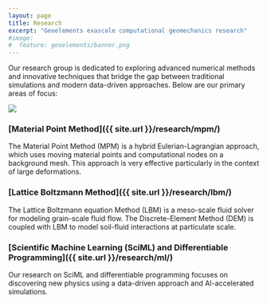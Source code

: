 ```yaml
---
layout: page
title: Research
excerpt: "Geoelements exascale computational geomechanics research"
#image:
#  feature: geoelements/banner.png
---
```


Our research group is dedicated to exploring advanced numerical methods and innovative techniques that bridge the gap between traditional simulations and modern data-driven approaches. Below are our primary areas of focus:

![](/images/geoelements/geoelements.svg)

### [Material Point Method]({{ site.url }}/research/mpm/)

The Material Point Method (MPM) is a hybrid Eulerian-Lagrangian approach, which uses moving material points and computational nodes on a background mesh. This approach is very effective particularly in the context of large deformations.

### [Lattice Boltzmann Method]({{ site.url }}/research/lbm/)

The Lattice Boltzmann equation Method (LBM) is a meso-scale fluid solver for modeling grain-scale fluid flow. The Discrete-Element Method (DEM) is coupled with LBM to model soil-fluid interactions at particulate scale.

### [Scientific Machine Learning (SciML) and Differentiable Programming]({{ site.url }}/research/ml/)

Our research on SciML and differentiable programming focuses on discovering new physics using a data-driven approach and AI-accelerated simulations.
